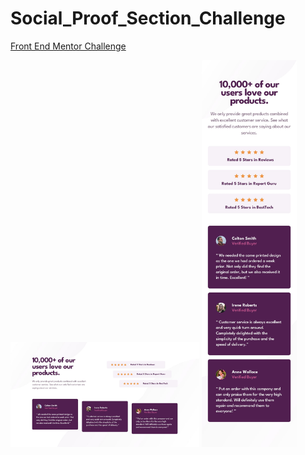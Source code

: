 # Social_Proof_Section_Challenge
[Front End Mentor Challenge](https://www.frontendmentor.io/challenges/social-proof-section-6e0qTv_bA)

<img src="/images/social_proof1.jpg" width=60%>
<img src="/images/social_proof2.jpg" width=30%>
